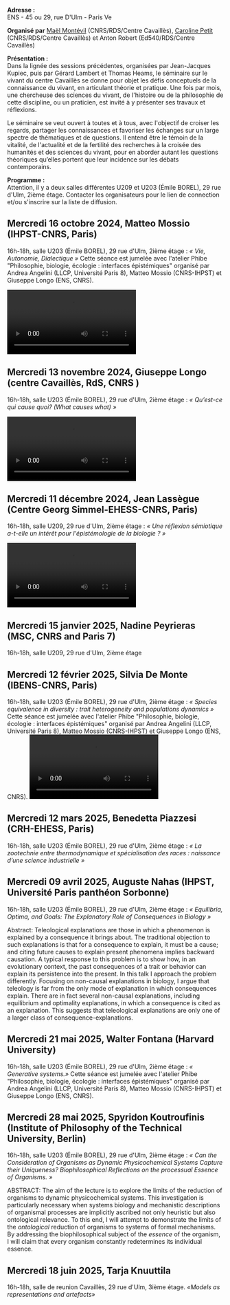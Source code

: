 **Adresse :**\
ENS - 45 ou 29, rue D'Ulm - Paris Ve

**Organisé par**
[Maël Montévil](https://republique-des-savoirs.fr/membres/mael-montevil/) (CNRS/RDS/Centre Cavaillès), [Caroline Petit](https://republique-des-savoirs.fr/membres/caroline-petit/) (CNRS/RDS/Centre Cavaillès) et Anton Robert (Ed540/RDS/Centre Cavaillès)

**Présentation :**\
Dans la lignée des sessions précédentes, organisées par Jean-Jacques Kupiec, puis par Gérard Lambert et Thomas Heams, le séminaire sur le vivant du centre Cavaillès se donne pour objet les défis conceptuels de la connaissance du vivant, en articulant théorie et pratique. Une fois par mois, une chercheuse des sciences du vivant, de l'histoire ou de la philosophie de cette discipline, ou un praticien, est invité à y présenter ses travaux et réflexions.

Le séminaire se veut ouvert à toutes et à tous, avec l'objectif de croiser les regards, partager les connaissances et favoriser les échanges sur un large spectre de thématiques et de questions. Il entend être le témoin de la vitalité, de l'actualité et de la fertilité des recherches à la croisée des humanités et des sciences du vivant, pour en aborder autant les questions théoriques qu’elles portent que leur incidence sur les débats contemporains.


**Programme  :**\
Attention, il y a deux salles différentes U209 et U203 (Émile BOREL), 29 rue d'Ulm, 2ième étage.
Contacter les organisateurs pour le lien de connection et/ou  s'inscrire sur la liste de diffusion. 

## Mercredi 16 octobre 2024, Matteo Mossio (IHPST-CNRS, Paris)
16h-18h, salle U203 (Émile BOREL), 29 rue d'Ulm, 2ième étage : *« Vie, Autonomie, Dialectique »*
Cette séance est jumelée avec l'atelier Phibe "Philosophie, biologie, écologie : interfaces épistémiques" organisé par Andrea Angelini (LLCP, Université Paris 8), Matteo Mossio (CNRS-IHPST) et Giuseppe Longo (ENS, CNRS). 

![Enregistrement](https://savoirs.ens.fr/uploads/videos//diffusion/2024_10_16_mossio.mp4)

## Mercredi 13 novembre 2024, Giuseppe Longo (centre Cavaillès, RdS, CNRS )
16h-18h, salle U203 (Émile BOREL), 29 rue d'Ulm, 2ième étage : *« Qu’est-ce qui cause quoi? (What causes what) »*

![Enregistrement](https://savoirs.ens.fr/uploads/videos//diffusion/2024_11_13_longo.mp4)


## Mercredi 11 décembre 2024, Jean Lassègue (Centre Georg Simmel-EHESS-CNRS, Paris)
16h-18h, salle  U209, 29 rue d'Ulm, 2ième étage : *« Une réflexion sémiotique a-t-elle un intérêt pour l'épistémologie de la biologie ? »*

![Enregistrement](https://savoirs.ens.fr/uploads/videos//diffusion/2024_12_11_lassegue.mp4)


## Mercredi 15 janvier 2025, Nadine Peyrieras (MSC, CNRS and Paris 7)
16h-18h, salle U209, 29 rue d'Ulm, 2ième étage 

## Mercredi 12 février 2025, Silvia De Monte (IBENS-CNRS, Paris)
16h-18h, salle U203 (Émile BOREL), 29 rue d'Ulm, 2ième étage : *« Species equivalence in diversity : trait heterogeneity and populations dynamics »*
Cette séance est jumelée avec l'atelier Phibe "Philosophie, biologie, écologie : interfaces épistémiques" organisé par Andrea Angelini (LLCP, Université Paris 8), Matteo Mossio (CNRS-IHPST) et Giuseppe Longo (ENS, CNRS). 
![Enregistrement](https://savoirs.ens.fr/uploads/videos//diffusion/2025_02_12_de-monte.mp4)


## Mercredi 12 mars 2025, Benedetta Piazzesi (CRH-EHESS, Paris)
16h-18h, salle U203 (Émile BOREL), 29 rue d'Ulm, 2ième étage : *« La zootechnie entre thermodynamique et spécialisation des races : naissance d’une science industrielle »*

## Mercredi 09 avril 2025, Auguste Nahas (IHPST, Université Paris panthéon Sorbonne)
16h-18h, salle U203 (Émile BOREL), 29 rue d'Ulm, 2ième étage 
: *« Equilibria, Optima, and Goals: The Explanatory Role of Consequences in Biology »*

Abstract: Teleological explanations are those in which a phenomenon is explained by a consequence it brings about. The traditional objection to such explanations is that for a consequence to explain, it must be a cause; and citing future causes to explain present phenomena implies backward causation. A typical response to this problem is to show how, in an evolutionary context, the past consequences of a trait or behavior can explain its persistence into the present. In this talk I approach the problem differently. Focusing on non-causal explanations in biology, I argue that teleology is far from the only mode of explanation in which consequences explain. There are in fact several non-causal explanations, including equilibrium and optimality explanations, in which a consequence is cited as an explanation. This suggests that teleological explanations are only one of a larger class of consequence-explanations.


## Mercredi 21 mai 2025, Walter Fontana (Harvard University)
16h-18h, salle U203 (Émile BOREL), 29 rue d'Ulm, 2ième étage : *« Generative systems.»*
Cette séance est jumelée avec l'atelier Phibe "Philosophie, biologie, écologie : interfaces épistémiques" organisé par Andrea Angelini (LLCP, Université Paris 8), Matteo Mossio (CNRS-IHPST) et Giuseppe Longo (ENS, CNRS). 

## Mercredi 28 mai 2025, Spyridon Koutroufinis (Institute of Philosophy of the Technical University, Berlin)
16h-18h, salle U203 (Émile BOREL), 29 rue d'Ulm, 2ième étage :  *« Can the Consideration of Organisms as Dynamic Physicochemical Systems Capture their Uniqueness? Biophilosophical Reflections on the processual Essence of Organisms. »*

ABSTRACT: The aim of the lecture is to explore the limits of the reduction of organisms to dynamic physicochemical systems. This investigation is particularly necessary when systems biology and mechanistic descriptions of organismal processes are implicitly ascribed not only heuristic but also ontological relevance. To this end, I will attempt to demonstrate the limits of the *ontological* reduction of organisms to systems of formal mechanisms. By addressing the biophilosophical subject of the *essence* of the organism, I will claim that every organism constantly redetermines its individual essence. 

## Mercredi 18 juin 2025, Tarja Knuuttila
16h-18h, salle de reunion Cavaillès, 29 rue d'Ulm, 3ième étage.  *«Models as representations and artefacts»*

